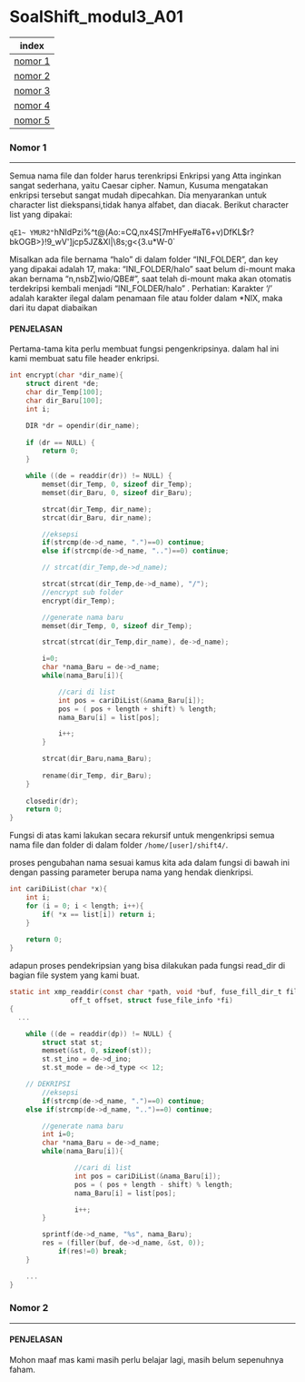# SoalShift_modul3_A01

index |
--- | 
[nomor 1](#no1) |
[nomor 2](#no2) |
[nomor 3](#no3) |
[nomor 4](#no4) |
[nomor 5](#no5) |

### <a name="no1" ></a>Nomor 1
---
Semua nama file dan folder harus terenkripsi
Enkripsi yang Atta inginkan sangat sederhana, yaitu Caesar cipher. Namun, Kusuma mengatakan enkripsi tersebut sangat mudah dipecahkan. Dia menyarankan untuk character list diekspansi,tidak hanya alfabet, dan diacak. Berikut character list yang dipakai:

`qE1~ YMUR2"`hNIdPzi%^t@(Ao:=CQ,nx4S[7mHFye#aT6+v)DfKL$r?bkOGB>}!9_wV']jcp5JZ&Xl|\8s;g<{3.u*W-0`

Misalkan ada file bernama “halo” di dalam folder “INI_FOLDER”, dan key yang dipakai adalah 17, maka:
“INI_FOLDER/halo” saat belum di-mount maka akan bernama “n,nsbZ]wio/QBE#”, saat telah di-mount maka akan otomatis terdekripsi kembali menjadi “INI_FOLDER/halo” .
Perhatian: Karakter ‘/’ adalah karakter ilegal dalam penamaan file atau folder dalam *NIX, maka dari itu dapat diabaikan
  
#### **PENJELASAN**
Pertama-tama kita perlu membuat fungsi pengenkripsinya. dalam hal ini kami membuat satu file header enkripsi. 

```c
int encrypt(char *dir_name){
    struct dirent *de;  
    char dir_Temp[100];
    char dir_Baru[100];
    int i;

    DIR *dr = opendir(dir_name); 
    
    if (dr == NULL) { 
        return 0; 
    } 

    while ((de = readdir(dr)) != NULL) {
        memset(dir_Temp, 0, sizeof dir_Temp);
        memset(dir_Baru, 0, sizeof dir_Baru);

        strcat(dir_Temp, dir_name);
        strcat(dir_Baru, dir_name);

        //eksepsi
        if(strcmp(de->d_name, ".")==0) continue;
        else if(strcmp(de->d_name, "..")==0) continue;

        // strcat(dir_Temp,de->d_name);

        strcat(strcat(dir_Temp,de->d_name), "/");
        //encrypt sub folder
        encrypt(dir_Temp);

        //generate nama baru
        memset(dir_Temp, 0, sizeof dir_Temp);

        strcat(strcat(dir_Temp,dir_name), de->d_name);

        i=0;
        char *nama_Baru = de->d_name;
        while(nama_Baru[i]){

            //cari di list
            int pos = cariDiList(&nama_Baru[i]);
            pos = ( pos + length + shift) % length;
            nama_Baru[i] = list[pos];

            i++;
        }

        strcat(dir_Baru,nama_Baru);
        
        rename(dir_Temp, dir_Baru);
    }
  
    closedir(dr);
    return 0;     
}
```
Fungsi di atas kami lakukan secara rekursif untuk mengenkripsi semua nama file dan folder di dalam folder `/home/[user]/shift4/`.

proses pengubahan nama sesuai kamus kita ada dalam fungsi di bawah ini dengan passing parameter berupa nama yang hendak dienkripsi.

```c
int cariDiList(char *x){
    int i;
    for (i = 0; i < length; i++){
        if( *x == list[i]) return i;
    }
    
    return 0;
}
```

adapun proses pendekripsian yang bisa dilakukan pada fungsi read_dir di bagian file system yang kami buat.

```c
static int xmp_readdir(const char *path, void *buf, fuse_fill_dir_t filler,
		       off_t offset, struct fuse_file_info *fi)
{
  ...

	while ((de = readdir(dp)) != NULL) {
		struct stat st;
		memset(&st, 0, sizeof(st));
		st.st_ino = de->d_ino;
		st.st_mode = de->d_type << 12;

	// DEKRIPSI	
		//eksepsi
		if(strcmp(de->d_name, ".")==0) continue;
    else if(strcmp(de->d_name, "..")==0) continue;

		//generate nama baru
		int i=0;
		char *nama_Baru = de->d_name;
		while(nama_Baru[i]){

				//cari di list
				int pos = cariDiList(&nama_Baru[i]);
				pos = ( pos + length - shift) % length;
				nama_Baru[i] = list[pos];

				i++;
		}

		sprintf(de->d_name, "%s", nama_Baru);
		res = (filler(buf, de->d_name, &st, 0));
			if(res!=0) break;
	}

	...
}
```

### <a name="no2" ></a>Nomor 2
---
#### **PENJELASAN**
Mohon maaf mas kami masih perlu belajar lagi, masih belum sepenuhnya faham.